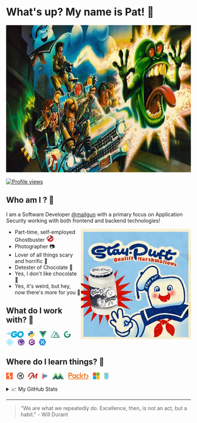 # What's up? My name is Pat! 👻

<p align="center">

<img alt="The Real Ghostbusters Artwork by Unknown Artist" src="https://github.com/whyistilley/whyistilley/blob/master/resources/the-real-ghostbusters-cartoon.jpg?raw=true" width="800" height="400" />

</p>

[![Profile views](https://komarev.com/ghpvc/?username=whyistilley)](https://github.com/antonkomarev/github-profile-views-counter)

## Who am I ? 🤔

I am a Software Developer [@mailgun](https://mailgun.com) with a primary focus on Application Security working with both frontend and backend technologies!  

<img align="right" alt="GIF" src="https://github.com/whyistilley/whyistilley/blob/master/resources/quality-marshmallows.gif?raw=true" width="300" height="300" />

- Part-time, self-employed Ghostbuster ![Ghostbusters Logo](./resources/ghostbusters.png) 
- Photographer 📷
- Lover of all things scary and horrific 🦇
- Detester of Chocolate 🍫
- Yes, I don't like chocolate 🤨
- Yes, it's weird, but hey, now there's more for you 🎉

## What do I work with? 🚧

[![Golang](./resources/golang.png)](https://golang.org)
&nbsp;
[![Python](./resources/python.png)](https://www.python.org/)
&nbsp;
[![VueJS](./resources/vue.png)](https://vuejs.org)
&nbsp;
[![NuxtJS](./resources/nuxt.png)](https://nuxtjs.org)
&nbsp;
[![Gridsome](./resources/gridsome.png)](https://gridsome.org)
&nbsp;
[![ReactJS](./resources/react.png)](https://reactjs.org)
&nbsp;
[![GatsbyJS](./resources/gatsby.png)](https://gatsbyjs.com)
&nbsp;
[![CSharp](./resources/csharp.png)](https://docs.microsoft.com/en-us/dotnet/csharp/)
&nbsp;
[![Xamarin](./resources/xamarin.png)](https://docs.microsoft.com/en-us/xamarin/)

## Where do I learn things? 📓

[![PortSwigger](./resources/portswigger.png)](https://portswigger.net)
&nbsp;
[![OWASP](./resources/owasp.png)](https://owasp.org)
&nbsp;
[![Frontend Masters](./resources/frontendmasters.png)](https://frontendmasters.com)
&nbsp;
[![Vue School](./resources/vueschool.io.png)](https://vueschool.io)
&nbsp;
[![Vue Mastery](./resources/vuemastery.png)](https://vuemastery.com)
&nbsp;
[![PacktPub](./resources/packt.png)](https://www.packtpub.com)
&nbsp;
[![Microsoft Docs](./resources/microsoft.png)](https://docs.microsoft.com/en-us/learn/)
&nbsp;
[![Golang Docs](./resources/gopher.png)](https://golang.org/doc/)

<details>

<summary>📈 My GitHub Stats</summary>

<a href="https://github.com/anuraghazra/github-readme-stats">

<p align="center">

<img src="https://github-readme-stats-five-tan.vercel.app/api?username=whyistilley&show_icons=true&title_color=fff&icon_color=79ff97&text_color=9f9f9f&bg_color=151515" alt="whyistilley" />

</p>

</a>

</details>

---

> "We are what we repeatedly do. Excellence, then, is not an act, but a habit." \- Will Durant
